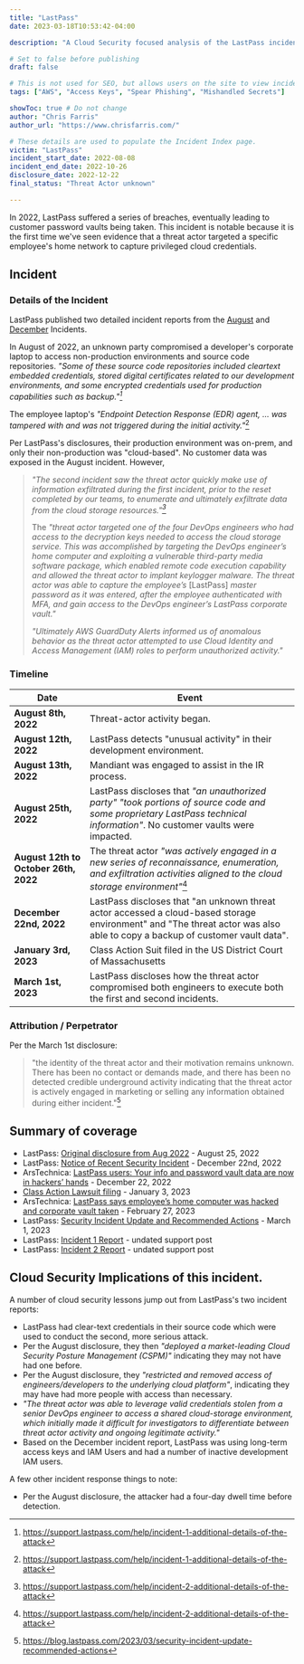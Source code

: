 ```yaml
---
title: "LastPass"
date: 2023-03-18T10:53:42-04:00

description: "A Cloud Security focused analysis of the LastPass incidents of 2022"

# Set to false before publishing
draft: false

# This is not used for SEO, but allows users on the site to view incidents by keyword
tags: ["AWS", "Access Keys", "Spear Phishing", "Mishandled Secrets"]

showToc: true # Do not change
author: "Chris Farris"
author_url: "https://www.chrisfarris.com/"

# These details are used to populate the Incident Index page.
victim: "LastPass"
incident_start_date: 2022-08-08
incident_end_date: 2022-10-26
disclosure_date: 2022-12-22
final_status: "Threat Actor unknown"

---
```


In 2022, LastPass suffered a series of breaches, eventually leading to customer password vaults being taken. This incident is notable because it is the first time we've seen evidence that a threat actor targeted a specific employee's home network to capture privileged cloud credentials.

<!--more--> <!-- This separates the synopsis from the main body -->

## Incident
### Details of the Incident
LastPass published two detailed incident reports from the [August](https://support.lastpass.com/help/incident-1-additional-details-of-the-attack
) and [December](https://support.lastpass.com/help/incident-2-additional-details-of-the-attack
) Incidents.

In August of 2022, an unknown party compromised a developer's corporate laptop to access non-production environments and source code repositories. *"Some of these source code repositories included cleartext embedded credentials, stored digital certificates related to our development environments, and some encrypted credentials used for production capabilities such as backup."[^1]*

The employee laptop's *"Endpoint Detection Response (EDR) agent, … was tampered with and was not triggered during the initial activity."*[^1]

Per LastPass's disclosures, their production environment was on-prem, and only their non-production was "cloud-based". No customer data was exposed in the August incident. However,
> *"The second incident saw the threat actor quickly make use of information exfiltrated during the first incident, prior to the reset completed by our teams, to enumerate and ultimately exfiltrate data from the cloud storage resources."[^2]*
>
> The *"threat actor targeted one of the four DevOps engineers who had access to the decryption keys needed to access the cloud storage service. This was accomplished by targeting the DevOps engineer’s home computer and exploiting a vulnerable third-party media software package, which enabled remote code execution capability and allowed the threat actor to implant keylogger malware. The threat actor was able to capture the employee’s* [LastPass] *master password as it was entered, after the employee authenticated with MFA, and gain access to the DevOps engineer’s LastPass corporate vault."*
>
> *"Ultimately AWS GuardDuty Alerts informed us of anomalous behavior as the threat actor attempted to use Cloud Identity and Access Management (IAM) roles to perform unauthorized activity."*

### Timeline
| Date | Event |
| ------ | ----- |
| **August 8th, 2022** | Threat-actor activity began.|
| **August 12th, 2022** | LastPass detects "unusual activity" in their development environment.|
| **August 13th, 2022** | Mandiant was engaged to assist in the IR process.|
| **August 25th, 2022** | LastPass discloses that *"an unauthorized party"* *"took portions of source code and some proprietary LastPass technical information"*. No customer vaults were impacted.|
| **August 12th to October 26th, 2022** | The threat actor *"was actively engaged in a new series of reconnaissance, enumeration, and exfiltration activities aligned to the cloud storage environment"*[^2]|
| **December 22nd, 2022** | LastPass discloses that "an unknown threat actor accessed a cloud-based storage environment" and "The threat actor was also able to copy a backup of customer vault data".|
| **January 3rd, 2023** | Class Action Suit filed in the US District Court of Massachusetts|
| **March 1st, 2023** | LastPass discloses how the threat actor compromised both engineers to execute both the first and second incidents.|

### Attribution / Perpetrator
Per the March 1st disclosure:
> "the identity of the threat actor and their motivation remains unknown. There has been no contact or demands made, and there has been no detected credible underground activity indicating that the threat actor is actively engaged in marketing or selling any information obtained during either incident."[^3]

## Summary of coverage
* LastPass: [Original disclosure from Aug 2022](https://web.archive.org/web/20220831034948/https://blog.lastpass.com/2022/08/notice-of-recent-security-incident/) - August 25, 2022
* LastPass: [Notice of Recent Security Incident](https://blog.lastpass.com/2022/12/notice-of-recent-security-incident/
) - December 22nd, 2022
* ArsTechnica: [LastPass users: Your info and password vault data are now in hackers’ hands](https://arstechnica.com/information-technology/2022/12/lastpass-says-hackers-have-obtained-vault-data-and-a-wealth-of-customer-info/
) - December 22, 2022
* [Class Action Lawsuit filing](https://assets.law360news.com/1562000/1562534/https-ecf-mad-uscourts-gov-doc1-095111497456.pdf)  - January 3, 2023
* ArsTechnica: [LastPass says employee’s home computer was hacked and corporate vault taken](https://arstechnica.com/information-technology/2023/02/lastpass-hackers-infected-employees-home-computer-and-stole-corporate-vault/) - February 27, 2023
* LastPass: [Security Incident Update and Recommended Actions](https://blog.lastpass.com/2023/03/security-incident-update-recommended-actions/
) - March 1, 2023
* LastPass: [Incident 1 Report](https://support.lastpass.com/help/incident-1-additional-details-of-the-attack) - undated support post
* LastPass: [Incident 2 Report](https://support.lastpass.com/help/incident-2-additional-details-of-the-attack) - undated support post


## Cloud Security Implications of this incident.
A number of cloud security lessons jump out from LastPass's two incident reports:
* LastPass had clear-text credentials in their source code which were used to conduct the second, more serious attack.
* Per the August disclosure, they then *"deployed a market-leading Cloud Security Posture Management (CSPM)"* indicating they may not have had one before.
* Per the August disclosure, they *"restricted and removed access of engineers/developers to the underlying cloud platform"*, indicating they may have had more people with access than necessary.
* *"The threat actor was able to leverage valid credentials stolen from a senior DevOps engineer to access a shared cloud-storage environment, which initially made it difficult for investigators to differentiate between threat actor activity and ongoing legitimate activity."*
* Based on the December incident report, LastPass was using long-term access keys and IAM Users and had a number of inactive development IAM users.

A few other incident response things to note:
* Per the August disclosure, the attacker had a four-day dwell time before detection.


[^1]: https://support.lastpass.com/help/incident-1-additional-details-of-the-attack
[^2]: https://support.lastpass.com/help/incident-2-additional-details-of-the-attack
[^3]: https://blog.lastpass.com/2023/03/security-incident-update-recommended-actions
